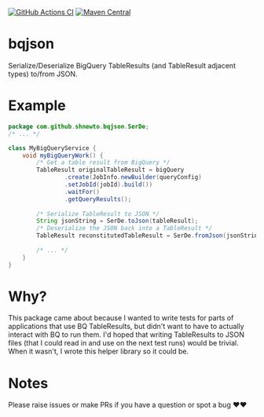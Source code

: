 [![GitHub Actions CI](https://github.com/shnewto/bqjson/workflows/CI/badge.svg?branch=main)](https://github.com/shnewto/bqjson/actions?query=workflow%3ACI)
[![Maven Central](https://img.shields.io/maven-central/v/com.github.shnewto/bqjson.svg?label=Maven%20Central)](https://search.maven.org/search?q=g:%22com.github.shnewto%22%20AND%20a:%22bqjson%22)

# bqjson
Serialize/Deserialize BigQuery TableResults (and TableResult adjacent types) to/from JSON.

# Example
```java
package com.github.shnewto.bqjson.SerDe;
/* ... */

class MyBigQueryService {
    void myBigQueryWork() {
        /* Get a table result from BigQuery */
        TableResult originalTableResult = bigQuery
                .create(JobInfo.newBuilder(queryConfig)
                .setJobId(jobId).build())
                .waitFor()
                .getQueryResults();
        
        /* Serialize TableResult to JSON */
        String jsonString = SerDe.toJson(tableResult);
        /* Deserialize the JSON back into a TableResult */
        TableResult reconstitutedTableResult = SerDe.fromJson(jsonString, TableResult.class);
        
        /* ... */
    }
}
```

# Why?

This package came about because I wanted to write tests for parts of applications that use 
BQ TableResults, but didn't want to have to actually interact with BQ to run them. I'd hoped
that writing TableResults to JSON files (that I could read in and use on the next test runs) would be trivial.
When it wasn't, I wrote this helper library so it could be.


# Notes

Please raise issues or make PRs if you have a question or spot a bug :heart::heart:
